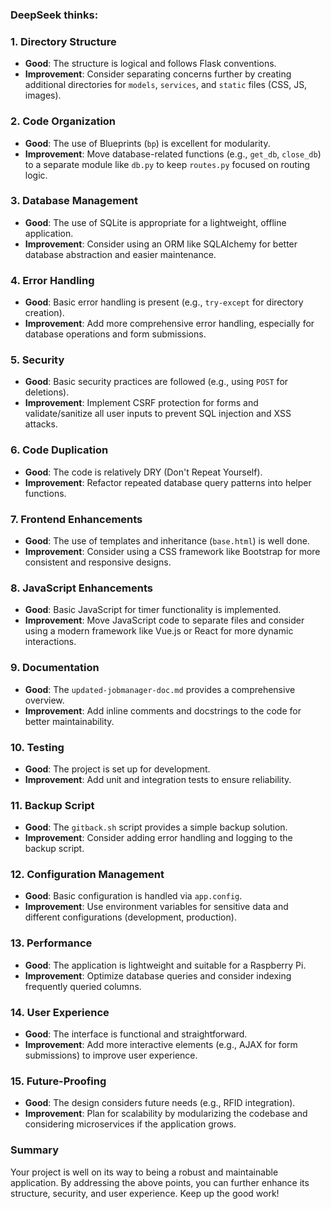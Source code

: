 ### DeepSeek thinks:


### 1. **Directory Structure**
- **Good**: The structure is logical and follows Flask conventions.
- **Improvement**: Consider separating concerns further by creating additional directories for `models`, `services`, and `static` files (CSS, JS, images).

### 2. **Code Organization**
- **Good**: The use of Blueprints (`bp`) is excellent for modularity.
- **Improvement**: Move database-related functions (e.g., `get_db`, `close_db`) to a separate module like `db.py` to keep `routes.py` focused on routing logic.

### 3. **Database Management**
- **Good**: The use of SQLite is appropriate for a lightweight, offline application.
- **Improvement**: Consider using an ORM like SQLAlchemy for better database abstraction and easier maintenance.

### 4. **Error Handling**
- **Good**: Basic error handling is present (e.g., `try-except` for directory creation).
- **Improvement**: Add more comprehensive error handling, especially for database operations and form submissions.

### 5. **Security**
- **Good**: Basic security practices are followed (e.g., using `POST` for deletions).
- **Improvement**: Implement CSRF protection for forms and validate/sanitize all user inputs to prevent SQL injection and XSS attacks.

### 6. **Code Duplication**
- **Good**: The code is relatively DRY (Don't Repeat Yourself).
- **Improvement**: Refactor repeated database query patterns into helper functions.

### 7. **Frontend Enhancements**
- **Good**: The use of templates and inheritance (`base.html`) is well done.
- **Improvement**: Consider using a CSS framework like Bootstrap for more consistent and responsive designs.

### 8. **JavaScript Enhancements**
- **Good**: Basic JavaScript for timer functionality is implemented.
- **Improvement**: Move JavaScript code to separate files and consider using a modern framework like Vue.js or React for more dynamic interactions.

### 9. **Documentation**
- **Good**: The `updated-jobmanager-doc.md` provides a comprehensive overview.
- **Improvement**: Add inline comments and docstrings to the code for better maintainability.

### 10. **Testing**
- **Good**: The project is set up for development.
- **Improvement**: Add unit and integration tests to ensure reliability.

### 11. **Backup Script**
- **Good**: The `gitback.sh` script provides a simple backup solution.
- **Improvement**: Consider adding error handling and logging to the backup script.

### 12. **Configuration Management**
- **Good**: Basic configuration is handled via `app.config`.
- **Improvement**: Use environment variables for sensitive data and different configurations (development, production).

### 13. **Performance**
- **Good**: The application is lightweight and suitable for a Raspberry Pi.
- **Improvement**: Optimize database queries and consider indexing frequently queried columns.

### 14. **User Experience**
- **Good**: The interface is functional and straightforward.
- **Improvement**: Add more interactive elements (e.g., AJAX for form submissions) to improve user experience.

### 15. **Future-Proofing**
- **Good**: The design considers future needs (e.g., RFID integration).
- **Improvement**: Plan for scalability by modularizing the codebase and considering microservices if the application grows.

### Summary
Your project is well on its way to being a robust and maintainable application. By addressing the above points, you can further enhance its structure, security, and user experience. Keep up the good work!